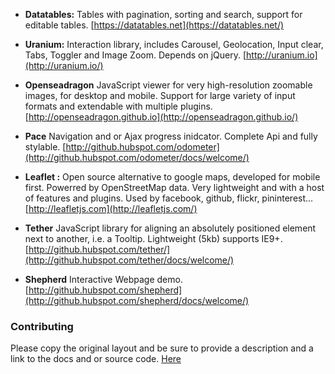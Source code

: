 * **Datatables:** Tables with pagination, sorting and search, support for editable tables. [https://datatables.net](https://datatables.net/)

* **Uranium:** Interaction library, includes Carousel, Geolocation, Input clear, Tabs, Toggler and Image Zoom. Depends on jQuery.  [http://uranium.io](http://uranium.io/)

* **Openseadragon** JavaScript viewer for very high-resolution zoomable images, for desktop and mobile. Support for large variety of input formats and extendable with multiple plugins. [http://openseadragon.github.io](http://openseadragon.github.io/)

* **Pace** Navigation and or Ajax progress inidcator. Complete Api and fully stylable. [http://github.hubspot.com/odometer](http://github.hubspot.com/odometer/docs/welcome/)

* **Leaflet :** Open source alternative to google maps, developed for mobile first. Powerred by OpenStreetMap data. Very lightweight and with a host of features and plugins. Used by facebook, github, flickr, pininterest...  [http://leafletjs.com](http://leafletjs.com/)

* **Tether** JavaScript library for aligning an absolutely positioned element next to another, i.e. a Tooltip. Lightweight (5kb) supports IE9+. [http://github.hubspot.com/tether/](http://github.hubspot.com/tether/docs/welcome/)

* **Shepherd** Interactive Webpage demo. [http://github.hubspot.com/shepherd](http://github.hubspot.com/shepherd/docs/welcome/)

### Contributing

Please copy the original layout and be sure to provide a description and a link to the docs and or source code.  [Here](https://github.com/CodeTankLtd/JsLibs/edit/master/README.md) 


 

